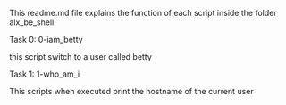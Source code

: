 This readme.md file explains the function of each script inside the folder alx_be_shell

Task 0: 0-iam_betty

this script switch to a user called betty


Task 1: 1-who_am_i

This scripts when executed print the hostname of the current user



